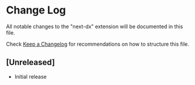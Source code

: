 # Change Log

All notable changes to the "next-dx" extension will be documented in this file.

Check [Keep a Changelog](http://keepachangelog.com/) for recommendations on how to structure this file.

## [Unreleased]

- Initial release